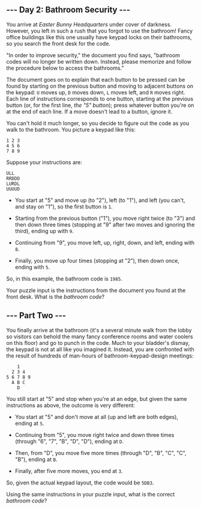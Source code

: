 ## --- Day 2: Bathroom Security --- ##

You arrive at *Easter Bunny Headquarters* under cover of darkness.
However, you left in such a rush that you forgot to use the bathroom!
Fancy office buildings like this one usually have keypad locks on their
bathrooms, so you search the front desk for the code.

"In order to improve security," the document you find says, "bathroom
codes will no longer be written down. Instead, please memorize and
follow the procedure below to access the bathrooms."

The document goes on to explain that each button to be pressed can be
found by starting on the previous button and moving to adjacent buttons
on the keypad: `U` moves up, `D` moves down, `L` moves left, and `R`
moves right. Each line of instructions corresponds to one button,
starting at the previous button (or, for the first line, *the "5"
button*); press whatever button you're on at the end of each line. If a
move doesn't lead to a button, ignore it.

You can't hold it much longer, so you decide to figure out the code as
you walk to the bathroom. You picture a keypad like this:

    1 2 3
    4 5 6
    7 8 9

Suppose your instructions are:

    ULL
    RRDDD
    LURDL
    UUUUD  

  * You start at "5" and move up (to "2"), left (to "1"), and left (you
    can't, and stay on "1"), so the first button is `1`.

  * Starting from the previous button ("1"), you move right twice (to
    "3") and then down three times (stopping at "9" after two moves and
    ignoring the third), ending up with `9`.

  * Continuing from "9", you move left, up, right, down, and left,
    ending with `8`.

  * Finally, you move up four times (stopping at "2"), then down once,
    ending with `5`.

So, in this example, the bathroom code is `1985`.

Your puzzle input is the instructions from the document you found at
the front desk. What is the *bathroom code*?

## --- Part Two --- ##

You finally arrive at the bathroom (it's a several minute walk from the
lobby so visitors can behold the many fancy conference rooms and water
coolers on this floor) and go to punch in the code. Much to your
bladder's dismay, the keypad is not at all like you imagined it.
Instead, you are confronted with the result of hundreds of man-hours of
bathroom-keypad-design meetings:

        1
      2 3 4
    5 6 7 8 9
      A B C
        D

You still start at "5" and stop when you're at an edge, but given the
same instructions as above, the outcome is very different:

  * You start at "5" and don't move at all (up and left are both
    edges), ending at `5`.

  * Continuing from "5", you move right twice and down three times
    (through "6", "7", "B", "D", "D"), ending at `D`.

  * Then, from "D", you move five more times (through "D", "B", "C",
    "C", "B"), ending at `B`.

  * Finally, after five more moves, you end at `3`.

So, given the actual keypad layout, the code would be `5DB3`.

Using the same instructions in your puzzle input, what is the correct *bathroom
code*?

